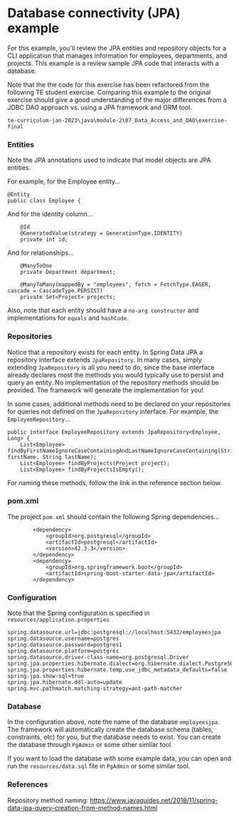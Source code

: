 # Database connectivity (JPA) example

For this example, you'll review the JPA entities and repository objects for a CLI application that manages information for employees, departments, and projects. This example is a review sample JPA code that interacts with a database.

Note that the the code for this exercise has been refactored from the following TE student exercise.  Comparing this example to the original exercise should give a good understanding of the major differences from a JDBC DAO approach vs. using a JPA framework and ORM tool.
```
te-curriculum-jan-2023\java\module-2\07_Data_Access_and_DAO\exercise-final
```
### Entities

Note the JPA annotations used to indicate that model objects are JPA entities.

For example, for the Employee entity...
```
@Entity 
public class Employee {
```

And for the identity column...
```
    @Id 
    @GeneratedValue(strategy = GenerationType.IDENTITY) 
    private int id;
```

And for relationships...
```
    @ManyToOne
	private Department department;
	
	@ManyToMany(mappedBy = "employees", fetch = FetchType.EAGER, cascade = CascadeType.PERSIST)
	private Set<Project> projects;	
```

Also, note that each entity should have a `no-arg constructor` and implementations for `equals` and `hashCode`.

### Repositories
Notice that a repository exists for each entity.  In Spring Data JPA a repository interface extends `JpaRepository`.
In many cases, simply extending `JpaRepository` is all you need to do, since the base interface already declares most the methods you would typically use to persist and query an entity.
No implementation of the repository methods should be provided.  The framework will generate the implementation for you!

In some cases, additional methods need to be declared on your repositories for queries not defined on the `JpaRepository` interface.  For example, the `EmployeeRepository`...
```
public interface EmployeeRepository extends JpaRepository<Employee, Long> {
    List<Employee> findByFirstNameIgnoreCaseContainingAndLastNameIgnoreCaseContaining(String firstName, String lastName);
    List<Employee> findByProjects(Project project);
    List<Employee> findByProjectsIsEmpty();
```
For naming these methods, follow the link in the reference section below.

### pom.xml

The project `pom.xml` should contain the following Spring dependencies...
```
        <dependency> 
            <groupId>org.postgresql</groupId> 
            <artifactId>postgresql</artifactId> 
            <version>42.3.3</version> 
        </dependency>
        <dependency> 
            <groupId>org.springframework.boot</groupId> 
            <artifactId>spring-boot-starter-data-jpa</artifactId> 
        </dependency>
```

### Configuration
Note that the Spring configuration is specified in `resources/application.properties`
```
spring.datasource.url=jdbc:postgresql://localhost:5432/employeesjpa
spring.datasource.username=postgres
spring.datasource.password=postgres1
spring.datasource.platform=postgres
spring.datasource.driver-class-name=org.postgresql.Driver
spring.jpa.properties.hibernate.dialect=org.hibernate.dialect.PostgreSQLDialect
spring.jpa.properties.hibernate.temp.use_jdbc_metadata_defaults=false
spring.jpa.show-sql=true
spring.jpa.hibernate.ddl-auto=update
spring.mvc.pathmatch.matching-strategy=ant-path-matcher
```

### Database
In the configuration above, note the name of the database `employeesjpa`.  The framework will automatically create the database schema (tables, constraints, etc) for you, but the database needs to exist.
You can create the database through `PgAdmin` or some other similar tool.

If you want to load the database with some example data, you can open and run the `resources/data.sql` file in `PgAdmin` or some similar tool.

### References
Repository method naming: 
https://www.javaguides.net/2018/11/spring-data-jpa-query-creation-from-method-names.html
